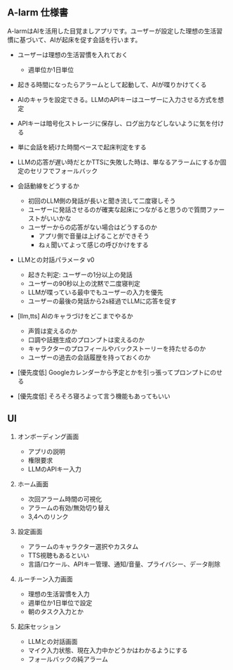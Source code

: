## A-larm 仕様書

A-larmはAIを活用した目覚ましアプリです。ユーザーが設定した理想の生活習慣に基づいて、AIが起床を促す会話を行います。

- ユーザーは理想の生活習慣を入れておく
    - 週単位か1日単位
- 起きる時間になったらアラームとして起動して、AIが喋りかけてくる
- AIのキャラを設定できる。LLMのAPIキーはユーザーに入力させる方式を想定
- APIキーは暗号化ストレージに保存し、ログ出力などしないように気を付ける

- 単に会話を続けた時間ベースで起床判定をする

- LLMの応答が遅い時だとかTTSに失敗した時は、単なるアラームにするか固定のセリフでフォールバック

- 会話動線をどうするか
    - 初回のLLM側の発話が長いと聞き流して二度寝しそう
    - ユーザーに発話させるのが確実な起床につながると思うので質問ファーストがいいかな
    - ユーザーからの応答がない場合はどうするのか
        - アプリ側で音量は上げることができそう
        - ねぇ聞いてよって感じの呼びかけをする

- LLMとの対話パラメータ v0
    - 起きた判定: ユーザーの1分以上の発話
    - ユーザーの90秒以上の沈黙で二度寝判定
    - LLMが喋っている最中でもユーザーの入力を優先
    - ユーザーの最後の発話から2s経過でLLMに応答を促す

- [llm,tts] AIのキャラづけをどこまでやるか
    - 声質は変えるのか
    - 口調や話題生成のプロンプトは変えるのか
    - キャラクターのプロフィールやバックストーリーを持たせるのか
    - ユーザーの過去の会話履歴を持っておくのか

- [優先度低] Googleカレンダーから予定とかを引っ張ってプロンプトにのせる
- [優先度低] そろそろ寝ろよって言う機能もあってもいい

## UI

1. オンボーディング画面
    - アプリの説明
    - 権限要求
    - LLMのAPIキー入力

2. ホーム画面
    - 次回アラーム時間の可視化
    - アラームの有効/無効切り替え
    - 3,4へのリンク

3. 設定画面
    - アラームのキャラクター選択やカスタム
    - TTS視聴もあるといい
    - 言語/ロケール、APIキー管理、通知/音量、プライバシー、データ削除

4. ルーチーン入力画面
    - 理想の生活習慣を入力
    - 週単位か1日単位で設定
    - 朝のタスク入力とか

5. 起床セッション
    - LLMとの対話画面
    - マイク入力状態、現在入力中かどうかはわかるようにする
    - フォールバックの純アラーム
